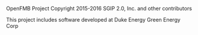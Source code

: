 OpenFMB Project 
Copyright 2015-2016 SGIP 2.0, Inc. and other contributors

This project includes software developed at 
Duke Energy
Green Energy Corp
